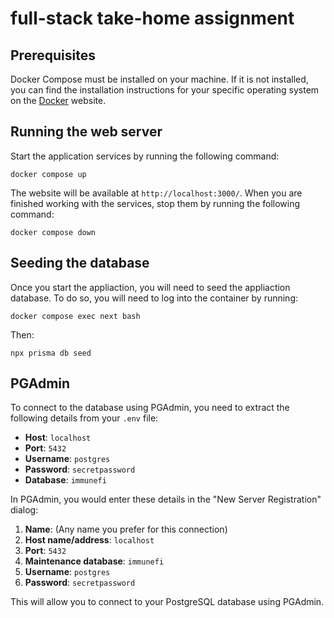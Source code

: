 # full-stack take-home assignment

## Prerequisites

Docker Compose must be installed on your machine. If it is not installed, you can find the installation instructions for your specific operating system on the [Docker](https://www.docker.com/) website.

## Running the web server

Start the application services by running the following command:

```
docker compose up
```

The website will be available at `http://localhost:3000/`. When you are finished working with the services, stop them by running the following command:

```
docker compose down
```

## Seeding the database

Once you start the appliaction, you will need to seed the appliaction database. To do so, you will need to log into the container by running:

```
docker compose exec next bash
```

Then:

```
npx prisma db seed
```


## PGAdmin

To connect to the database using PGAdmin, you need to extract the following details from your `.env` file:

- **Host**: `localhost`
- **Port**: `5432`
- **Username**: `postgres`
- **Password**: `secretpassword`
- **Database**: `immunefi`

In PGAdmin, you would enter these details in the "New Server Registration" dialog:

1. **Name**: (Any name you prefer for this connection)
2. **Host name/address**: `localhost`
3. **Port**: `5432`
4. **Maintenance database**: `immunefi`
5. **Username**: `postgres`
6. **Password**: `secretpassword`

This will allow you to connect to your PostgreSQL database using PGAdmin.


